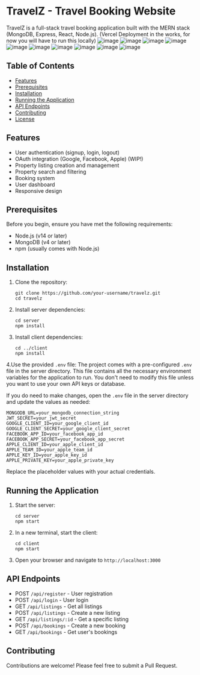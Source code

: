# TravelZ - Travel Booking Website

TravelZ is a full-stack travel booking application built with the MERN stack (MongoDB, Express, React, Node.js). (Vercel Deployment in the works, for now you will have to run this locally)
![image](https://github.com/user-attachments/assets/ff9655c7-b6c3-42c9-9310-da5e325df4ee)
![image](https://github.com/user-attachments/assets/ff9655c7-b6c3-42c9-9310-da5e325df4ee)
![image](https://github.com/user-attachments/assets/eba035aa-71f5-4247-9fe7-e6113fe6d601)
![image](https://github.com/user-attachments/assets/eba035aa-71f5-4247-9fe7-e6113fe6d601)
![image](https://github.com/user-attachments/assets/0d65f746-753e-47a7-bbb6-2297c5a03516)
![image](https://github.com/user-attachments/assets/0d65f746-753e-47a7-bbb6-2297c5a03516)
![image](https://github.com/user-attachments/assets/3fa63d47-d206-479b-9683-c6c57d6b24ca)
![image](https://github.com/user-attachments/assets/3fa63d47-d206-479b-9683-c6c57d6b24ca)
![image](https://github.com/user-attachments/assets/3e0940a8-77d1-4cd2-ad83-7c7fc4652d08)
![image](https://github.com/user-attachments/assets/3e0940a8-77d1-4cd2-ad83-7c7fc4652d08)



## Table of Contents

- [Features](#features)
- [Prerequisites](#prerequisites)
- [Installation](#installation)
- [Running the Application](#running-the-application)
- [API Endpoints](#api-endpoints)
- [Contributing](#contributing)
- [License](#license)

## Features

- User authentication (signup, login, logout)
- OAuth integration (Google, Facebook, Apple) (WIP!)
- Property listing creation and management
- Property search and filtering
- Booking system
- User dashboard
- Responsive design

## Prerequisites

Before you begin, ensure you have met the following requirements:

- Node.js (v14 or later)
- MongoDB (v4 or later)
- npm (usually comes with Node.js)

## Installation

1. Clone the repository:
   ```
   git clone https://github.com/your-username/travelz.git
   cd travelz
   ```

2. Install server dependencies:
   ```
   cd server
   npm install
   ```

3. Install client dependencies:
   ```
   cd ../client
   npm install
   ```

4.Use the provided `.env` file:
   The project comes with a pre-configured `.env` file in the server directory. This file contains all the necessary environment variables for the application to run. You don't need to modify this file unless you want to use your own API keys or database.

   If you do need to make changes, open the `.env` file in the server directory and update the values as needed:
   ```
   MONGODB_URL=your_mongodb_connection_string
   JWT_SECRET=your_jwt_secret
   GOOGLE_CLIENT_ID=your_google_client_id
   GOOGLE_CLIENT_SECRET=your_google_client_secret
   FACEBOOK_APP_ID=your_facebook_app_id
   FACEBOOK_APP_SECRET=your_facebook_app_secret
   APPLE_CLIENT_ID=your_apple_client_id
   APPLE_TEAM_ID=your_apple_team_id
   APPLE_KEY_ID=your_apple_key_id
   APPLE_PRIVATE_KEY=your_apple_private_key
   ```

   Replace the placeholder values with your actual credentials.

## Running the Application

1. Start the server:
   ```
   cd server
   npm start
   ```

2. In a new terminal, start the client:
   ```
   cd client
   npm start
   ```

3. Open your browser and navigate to `http://localhost:3000`

## API Endpoints

- POST `/api/register` - User registration
- POST `/api/login` - User login
- GET `/api/listings` - Get all listings
- POST `/api/listings` - Create a new listing
- GET `/api/listings/:id` - Get a specific listing
- POST `/api/bookings` - Create a new booking
- GET `/api/bookings` - Get user's bookings

## Contributing

Contributions are welcome! Please feel free to submit a Pull Request.
